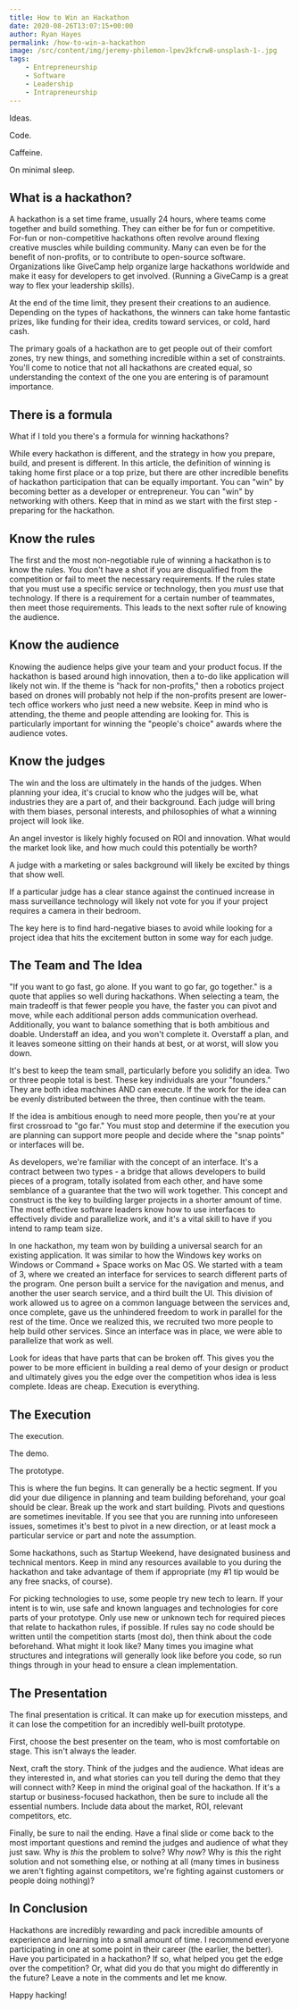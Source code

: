 ```yaml
---
title: How to Win an Hackathon
date: 2020-08-26T13:07:15+00:00
author: Ryan Hayes
permalink: /how-to-win-a-hackathon
image: /src/content/img/jeremy-philemon-lpev2kfcrw8-unsplash-1-.jpg
tags: 
    - Entrepreneurship
    - Software
    - Leadership
    - Intrapreneurship
---
```

Ideas.

Code.

Caffeine.

On minimal sleep.

## What is a hackathon?

A hackathon is a set time frame, usually 24 hours, where teams come together and build something. They can either be for fun or competitive. For-fun or non-competitive hackathons often revolve around flexing creative muscles while building community. Many can even be for the benefit of non-profits, or to contribute to open-source software. Organizations like GiveCamp help organize large hackathons worldwide and make it easy for developers to get involved. (Running a GiveCamp is a great way to flex your leadership skills).

At the end of the time limit, they present their creations to an audience. Depending on the types of hackathons, the winners can take home fantastic prizes, like funding for their idea, credits toward services, or cold, hard cash.

The primary goals of a hackathon are to get people out of their comfort zones, try new things, and something incredible within a set of constraints. You'll come to notice that not all hackathons are created equal, so understanding the context of the one you are entering is of paramount importance.

## There is a formula

What if I told you there's a formula for winning hackathons?

While every hackathon is different, and the strategy in how you prepare, build, and present is different. In this article, the definition of winning is taking home first place or a top prize, but there are other incredible benefits of hackathon participation that can be equally important. You can "win" by becoming better as a developer or entrepreneur. You can "win" by networking with others. Keep that in mind as we start with the first step - preparing for the hackathon.

## Know the rules

The first and the most non-negotiable rule of winning a hackathon is to know the rules. You don't have a shot if you are disqualified from the competition or fail to meet the necessary requirements. If the rules state that you must use a specific service or technology, then you *must* use that technology. If there is a requirement for a certain number of teammates, then meet those requirements. This leads to the next softer rule of knowing the audience.

## Know the audience

Knowing the audience helps give your team and your product focus. If the hackathon is based around high innovation, then a to-do like application will likely not win. If the theme is "hack for non-profits," then a robotics project based on drones will probably not help if the non-profits present are lower-tech office workers who just need a new website. Keep in mind who is attending, the theme and people attending are looking for. This is particularly important for winning the "people's choice" awards where the audience votes.

## **Know the judges**

The win and the loss are ultimately in the hands of the judges. When planning your idea, it's crucial to know who the judges will be, what industries they are a part of, and their background. Each judge will bring with them biases, personal interests, and philosophies of what a winning project will look like.

An angel investor is likely highly focused on ROI and innovation. What would the market look like, and how much could this potentially be worth?

A judge with a marketing or sales background will likely be excited by things that show well.

If a particular judge has a clear stance against the continued increase in mass surveillance technology will likely not vote for you if your project requires a camera in their bedroom.

The key here is to find hard-negative biases to avoid while looking for a project idea that hits the excitement button in some way for each judge.

## The Team and The Idea

"If you want to go fast, go alone. If you want to go far, go together." is a quote that applies so well during hackathons. When selecting a team, the main tradeoff is that fewer people you have, the faster you can pivot and move, while each additional person adds communication overhead. Additionally, you want to balance something that is both ambitious and doable. Understaff an idea, and you won't complete it. Overstaff a plan, and it leaves someone sitting on their hands at best, or at worst, will slow you down.

It's best to keep the team small, particularly before you solidify an idea. Two or three people total is best. These key individuals are your "founders." They are both idea machines AND can execute. If the work for the idea can be evenly distributed between the three, then continue with the team.

If the idea is ambitious enough to need more people, then you're at your first crossroad to "go far." You must stop and determine if the execution you are planning can support more people and decide where the "snap points" or interfaces will be.

As developers, we're familiar with the concept of an interface. It's a contract between two types - a bridge that allows developers to build pieces of a program, totally isolated from each other, and have some semblance of a guarantee that the two will work together. This concept and construct is the key to building larger projects in a shorter amount of time. The most effective software leaders know how to use interfaces to effectively divide and parallelize work, and it's a vital skill to have if you intend to ramp team size.

In one hackathon, my team won by building a universal search for an existing application. It was similar to how the Windows key works on Windows or Command + Space works on Mac OS. We started with a team of 3, where we created an interface for services to search different parts of the program. One person built a service for the navigation and menus, and another the user search service, and a third built the UI. This division of work allowed us to agree on a common language between the services and, once complete, gave us the unhindered freedom to work in parallel for the rest of the time. Once we realized this, we recruited two more people to help build other services. Since an interface was in place, we were able to parallelize that work as well.

Look for ideas that have parts that can be broken off. This gives you the power to be more efficient in building a real demo of your design or product and ultimately gives you the edge over the competition whos idea is less complete. Ideas are cheap. Execution is everything.

## The Execution

The execution.

The demo.

The prototype.

This is where the fun begins. It can generally be a hectic segment. If you did your due diligence in planning and team building beforehand, your goal should be clear. Break up the work and start building. Pivots and questions are sometimes inevitable. If you see that you are running into unforeseen issues, sometimes it's best to pivot in a new direction, or at least mock a particular service or part and note the assumption.

Some hackathons, such as Startup Weekend, have designated business and technical mentors. Keep in mind any resources available to you during the hackathon and take advantage of them if appropriate (my #1 tip would be any free snacks, of course).

For picking technologies to use, some people try new tech to learn. If your intent is to win, use safe and known languages and technologies for core parts of your prototype. Only use new or unknown tech for required pieces that relate to hackathon rules, if possible. If rules say no code should be written until the competition starts (most do), then think about the code beforehand. What might it look like? Many times you imagine what structures and integrations will generally look like before you code, so run things through in your head to ensure a clean implementation.

## The Presentation

The final presentation is critical. It can make up for execution missteps, and it can lose the competition for an incredibly well-built prototype.

First, choose the best presenter on the team, who is most comfortable on stage. This isn't always the leader.

Next, craft the story. Think of the judges and the audience. What ideas are they interested in, and what stories can you tell during the demo that they will connect with? Keep in mind the original goal of the hackathon. If it's a startup or business-focused hackathon, then be sure to include all the essential numbers. Include data about the market, ROI, relevant competitors, etc.

Finally, be sure to nail the ending. Have a final slide or come back to the most important questions and remind the judges and audience of what they just saw. Why is *this* the problem to solve? Why *now*? Why is *this* the right solution and not something else, or nothing at all (many times in business we aren't fighting against competitors, we're fighting against customers or people doing nothing)?

## **In Conclusion**

Hackathons are incredibly rewarding and pack incredible amounts of experience and learning into a small amount of time. I recommend everyone participating in one at some point in their career (the earlier, the better). Have you participated in a hackathon? If so, what helped you get the edge over the competition? Or, what did you do that you might do differently in the future? Leave a note in the comments and let me know.



Happy hacking!